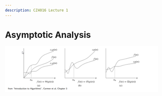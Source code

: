 ```yaml
---
description: CZ4016 Lecture 1
---
```


# Asymptotic Analysis

![](<../.gitbook/assets/image (2) (1) (1) (1) (1).png>)
